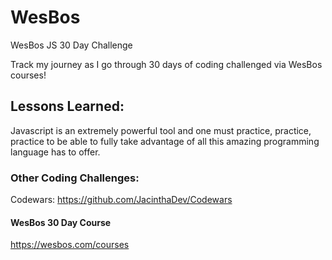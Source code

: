 # WesBos
WesBos JS 30 Day Challenge

Track my journey as I go through 30 days of coding challenged via WesBos courses!


## Lessons Learned:
Javascript is an extremely powerful tool and one must practice, practice, practice to be able to fully take advantage of all this amazing programming language has to offer. 

### Other Coding Challenges:
Codewars: https://github.com/JacinthaDev/Codewars

#### WesBos 30 Day Course
https://wesbos.com/courses
